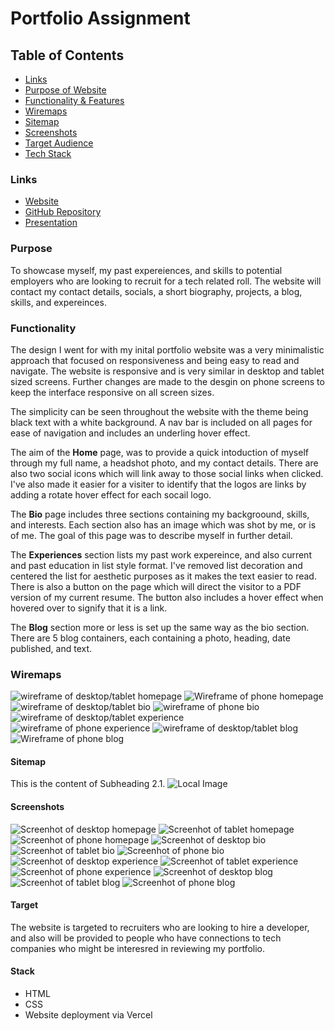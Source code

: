 # Portfolio Assignment

## Table of Contents
- [Links](#links)
- [Purpose of Website](#purpose)
- [Functionality & Features](#functionality)
- [Wiremaps](#wiremaps)
- [Sitemap](#sitemap)
- [Screenshots](#screenshots)
- [Target Audience](#target)
- [Tech Stack](#stack)

### Links
- [Website](https://www.example.com)
- [GitHub Repository](https://github.com/shahilprasad/portfolio)
- [Presentation](https://www.example.com)

### Purpose
To showcase myself, my past expereiences, and skills to potential employers who are looking to recruit for a tech related roll. The website will contact my contact details, socials, a short biography, projects, a blog, skills, and expereinces. 

### Functionality
The design I went for with my inital portfolio website was a very minimalistic approach that focused on responsiveness and being easy to read and navigate. The website is responsive and is very similar in desktop and tablet sized screens. Further changes are made to the desgin on phone screens to keep the interface responsive on all screen sizes.

The simplicity can be seen throughout the website with the theme being black text with a white background. A nav bar is included on all pages for ease of navigation and includes an underling hover effect.

The aim of the **Home** page, was to provide a quick intoduction of myself through my full name, a headshot photo, and my contact details. There are also two social icons which will link away to those social links when clicked. I've also made it easier for a visiter to identify that the logos are links by adding a rotate hover effect for each socail logo.

The **Bio** page includes three sections containing my backgroound, skills, and interests. Each section also has an image which was shot by me, or is of me. The goal of this page was to describe myself in further detail.

The **Experiences** section lists my past work expereince, and also current and past education in list style format. I've removed list decoration and centered the list for aesthetic purposes as it makes the text easier to read. There is also a button on the page which will direct the visitor to a PDF version of my current resume. The button also includes a hover effect when hovered over to signify that it is a link.

The **Blog** section more or less is set up the same way as the bio section. There are 5 blog containers, each containing a photo, heading, date published, and text. 

### Wiremaps
![wireframe of desktop/tablet homepage](/docs/wireframes/wireframe-home-desktop.png)
![Wireframe of phone homepage](/docs/wireframes/wireframe-home-phone.png)
![wireframe of desktop/tablet bio](/docs/wireframes/wireframe-bio-desktop.png)
![wireframe  of phone bio](/docs/wireframes/wireframe-bio-phone.png)
![wireframe of desktop/tablet experience](/docs/wireframes/wireframe-experience-desktop.png)
![wireframe  of phone experience](/docs/wireframes/wireframe-experience-phone.png)
![wireframe of desktop/tablet blog](/docs/wireframes/wireframe-blog-desktop.png)
![Wireframe of phone blog](/docs/wireframes/wireframe-blog-phone.png)

#### Sitemap
This is the content of Subheading 2.1.
![Local Image](/docs/sitemap.png)

#### Screenshots
![Screenhot of desktop homepage](/docs/screenshots/home-desktop.png)
![Screenhot of tablet homepage](/docs/screenshots/home-tablet.png)
![Screenhot of phone homepage](/docs/screenshots/home-phone.png)
![Screenhot of desktop bio](/docs/screenshots/bio-desktop.png)
![Screenhot of tablet bio](/docs/screenshots/bio-tablet.png)
![Screenhot of phone bio](/docs/screenshots/bio-phone.png)
![Screenhot of desktop experience](/docs/screenshots/experience-desktop.png)
![Screenhot of tablet experience](/docs/screenshots/experience-tablet.png)
![Screenhot of phone experience](/docs/screenshots/experience-phone.png)
![Screenhot of desktop blog](/docs/screenshots/blog-desktop.png)
![Screenhot of tablet blog](/docs/screenshots/blog-tablet.png)
![Screenhot of phone blog](/docs/screenshots/blog-phone.png)

#### Target
The website is targeted to recruiters who are looking to hire a developer, and also will be provided to people who have connections to tech companies who might be interesred in reviewing my portfolio.

#### Stack
- HTML
- CSS
- Website deployment via Vercel